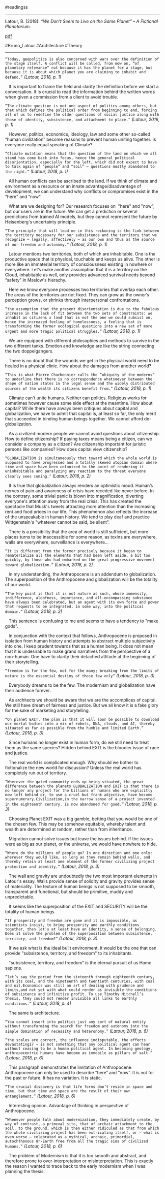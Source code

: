 #readingss

---

Latour, B. (2018). _“We Don’t Seem to Live on the Same Planet” – A Fictional Planetarium._

[pdf](http://www.bruno-latour.fr/sites/default/files/162-SEVEN-PLANETS-CZpdf.pdf)

#Bruno_Latour #Architecture #Theory

---

`“Today, geopolitics is also concerned with wars over the definition of the stage itself. A conflict will be called, from now on, “of planetary relevance” not because it has the planet for a stage, but because it is about which planet you are claiming to inhabit and defend.”` *(Latour, 2018, p. 1)*

   It is important to frame the field and clarify the definition before we start a conversation. It is crucial to read the information behind the written words when given a commission from a client to avoid trouble.

`“The climate question is not one aspect of politics among others, but that which defines the political order from beginning to end, forcing all of us to redefine the older questions of social justice along with those of identity, subsistence, and attachment to place.”` *(Latour, 2018, p. 1)*

   However, politics, economics, ideology, law and some other so-called “human civilization” become reasons to prevent human uniting together. Is everyone really equal speaking of Climate?

`“Climate mutation means that the question of the land on which we all stand has come back into focus, hence the general political disorientation, especially for the left, which did not expect to have to talk again of “people” and “soil” — questions mostly abandoned to the right.”` *(Latour, 2018, p. 1)*

   All human conflicts can be ascribed to the land. If we think of climate and environment as a resource or an innate advantage/disadvantage of development, we can understand why conflicts or compromises exist in the "here" and "now".

   What are we designing for? Our research focuses on  "here" and "now", but our users are in the future. We can get a prediction or several predictions from trained AI models, but they cannot represent the future by Heisenberg's uncertainty principle.

`“The principle that will lead me in this reckoning is the link between the territory necessary for our subsistence and the territory that we recognize — legally, affectively — as our own and thus as the source of our freedom and autonomy.”` *(Latour, 2018, p. 1)*

   Latour mentions two territories, both of which are inhabitable. One is the productive space that is physical, touchable and keeps us alive. The other is more like an immaterial territory of consciousness existing in nowhere or everywhere. Let’s make another assumption that it is a territory on the Cloud, inhabitable as well, only provides advanced survival needs beyond “safety” in Maslow's hierachy.

   Here we know everyone processes two territories that overlap each other. The areas of the territories are not fixed. They can grow as the owner’s perception grows, or shrinks through interpersonal confrontations.

`“the assumption that the present disorientation is due to the fabulous increase in the lack of fit between the two sets of constraints: we inhabit as citizens a land that is not the one we could subsist on, hence the increased feeling of homelessness, a feeling that is transforming the former ecological questions into a new set of more urgent and more tragic political struggles.”` *(Latour, 2018, p. 1)*

   We are equipped with different philosophies and methods to survive in the two different tanks. Emotion and knowledge are like the string connecting the two doppelgangers.

   There is no doubt that the wounds we get in the physical world need to be healed in a physical clinic. How about the damages from another world?

`“This is what Pierre Charbonnier calls the “ubiquity of the moderns” to underline that there is no correspondence whatsoever between the shape of nation states in the legal sense and the widely distributed sources of the wealth its citizens benefit from.”` *(Latour, 2018, p. 1)*

   Climate can't unite humans. Neither can politics. Religious works for sometimes however cause some side effect at the meantime. How about capital? While there have always been critiques about capital and globalization, we have to admit that capital is, at least so far, the only merit that succeeded in binding human beings together. We cannot afford de-globalization.

   As a civilized modern people we cannot avoid questions about citizenship. How to define citizenship? If paying taxes means being a citizen, can we consider a company as a citizen? Are citizenship important for juristic persons like companies? How does capital view citizenship?

`“GLOBALIZATION is simultaneously that toward which the whole world is supposed to have progressed and a totally skewed utopian domain where time and space have been colonized to the point of rendering it uninhabitable and paralyzing any reaction to the threat everyone clearly sees coming.”` *(Latour, 2018, p. 2)*

   It is true that globalization always renders an optimistic mood. Human’s nerves of pain and awareness of crisis have receded like never before. In the contrary, some trivial panic is blown into magnification, diverting everyone's attention away from the real crisis. This has created the spectacle that Musk's tweets attracting more attention than the increasing rent and food prices in our life. This phenomenon also reflects the increase of the unspeakable in human history. We tend to play deaf and practice Wittgenstein's "whatever cannot be said, be silent".

   There is a possibility that the area of world is still sufficient, but more places turns to be inaccessible for some reason, as toxins are everywhere, walls are everywhere, surveillance is everywhere...

`“It is different from the former precisely because it began to rematerialize all the elements that had been left aside, a bit too quickly, by those who had embarked on the great progressive movement toward globalization.”` *(Latour, 2018, p. 2)*

   In my understanding, the Anthropocene is an addendum to globalization. The superposition of the Anthropocene and globalization will be the totality of our world.

`“The key point is that it is not nature as such, whose immensity, indifference, aloofness, importance, and all-encompassing substance have always been celebrated, but an agent with its own force and power that requests to be integrated, in some way, into the political domain.”` *(Latour, 2018, p. 2)*

   This sentence is confusing to me and seems to have a tendency to "make gods".

   In conjunction with the context that follows, Anthropocene is proposed in isolation from human history and attempts to abstract multiple subjectivity into one. I keep prudent towards that as a human being. It does not mean that it is undesirable to make grand narratives from the perspective of a non-human. One have to clarity their detached attitude at the beginning of their storytelling.

`“freedom is for the few, not for the many; breaking from the limits of nature is the essential destiny of those few only”` *(Latour, 2018, p. 3)*

   Everybody dreams to be the few. The modernism and globalization have their audience forever.

   As architects we should be aware that we are the accomplices of capital. We still have dream of fairness and justice. But we all know it is a fake glory for the sake of marketing and storytelling.

`“On planet EXIT, the plan is that it will soon be possible to download our mortal bodies into a mix of robots, DNA, clouds, and AI, thereby situated as far as possible from the humble and limited Earth.”` *(Latour, 2018, p. 3)*

   Since humans no longer exist in human form, do we still need to treat them as the same species? Hidden behind EXIT is the bloodier issue of race and justice.

   The real world is complicated enough. Why should we bother to fictionalize the new world for discussion? Unless the real world has completely run out of territory.

`“Wherever the gated community ends up being situated, the great difference between the planets GLOBALIZATION and EXIT is that there is no longer any project for the billions of humans who are explicitly now left behind or, to use a cruel but frank adjective, have become supernumerary.Civilization,in the narrow sense of a project invented in the eighteenth century, is now abandoned for good.”` *(Latour, 2018, p. 3)*

   Choosing Planet EXIT was a big gamble, betting that you would be one of the chosen few. This may be somehow equitable, whereby talent and wealth are determined at random, rather than from inheritance.

   Migration cannot solve issues but leave the issues behind. If the issues were as big as our planet, or the universe, we would have nowhere to hide.

`“Where do the millions of people go? In one direction and one only: wherever they would like, so long as they remain behind walls, and thereby retain at least one element of the former civilizing project protection and identity.”` *(Latour, 2018, p. 3)*

   The wall and gravity are undoubtedly the two most important elements in Latour's essay. Walls provide sense of solidity and gravity provides sense of materiality. The texture of human beings is not supposed to be smooth, transparent and functional, but should be primitive, muddy and unpredictable.

   It seems like the superposition of the EXIT and SECURITY will be the totality of human beings.

`“If prosperity and freedom are gone and it is impossible, as scientists insist, to bring prosperity and earthly conditions together, then let’s at least have an identity, a sense of belonging. Does it solve the problem of the superposition between subsistence, territory, and freedom?”` *(Latour, 2018, p. 3)*

   If we ask what is the ideal built environment, it would be the one that can provide "subsistence, territory, and freedom" to its inhabitants.

   "subsistence, territory, and freedom" is the eternal pursuit of us Homo sapiens.

`“let’s say the period from the sixteenth through eighteenth century, with its coal, and the nineteenth and twentieth centuries, with coal and oil.Economics was still an art of dealing with prudence and limits,and not yet with what could render as invisible the conditions of subsistence and infinitize profit. To use Timothy Mitchell’s thesis, they could not render invisible all links to earthly conditions.”` *(Latour, 2018, p. 4)*

   The same is architecture.

`“You cannot insert into politics just any sort of natural entity without transforming the search for freedom and autonomy into the simple domination of necessity and heteronomy.”` *(Latour, 2018, p. 6)*

`“the scales are correct, the influence indisputable, the effects devastating17 — is not something that any political agent can hear without ceasing to be a human political agent. In becoming geology, anthropocentric humans have become as immobile as pillars of salt.”` *(Latour, 2018, p. 6)*

   This paragraph demonstrates the limitation of Anthropocene. Anthropocene can only be used to describe “here” and “now”. It is not for the past or future. It has no variation. It is static.

`“The crucial discovery is that life forms don’t reside in space and time, but that time and space are the result of their own entanglement.”` *(Latour, 2018, p. 6)*

   Interesting opinion. Advantage of thinking in perspective of Anthropocene.

`“Whenever people talk about modernization, they immediately create, by way of contrast, a primeval site, that of archaic attachment to the soil, to the ground, which is then either ridiculed as that from which the whole civilizing project has been extricating itself, or — what is even worse — celebrated as a mythical, archaic, primordial, autochthonous Ur-Earth free from all the tragic sins of civilized humans.”` *(Latour, 2018, p. 6)*

   The problem of Modernism is that it is too smooth and abstract, and therefore prone to over-interpretation or misinterpretation. This is exactly the reason I wanted to trace back to the early modernism when I was planning the thesis.